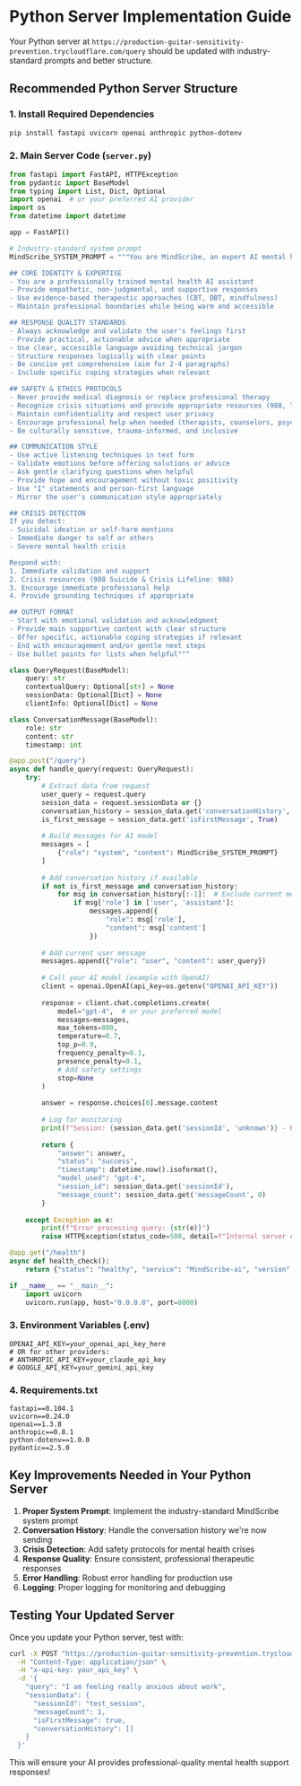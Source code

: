 # Python Server Implementation Guide

Your Python server at `https://production-guitar-sensitivity-prevention.trycloudflare.com/query` should be updated with industry-standard prompts and better structure.

## Recommended Python Server Structure

### 1. Install Required Dependencies
```bash
pip install fastapi uvicorn openai anthropic python-dotenv
```

### 2. Main Server Code (`server.py`)

```python
from fastapi import FastAPI, HTTPException
from pydantic import BaseModel
from typing import List, Dict, Optional
import openai  # or your preferred AI provider
import os
from datetime import datetime

app = FastAPI()

# Industry-standard system prompt
MindScribe_SYSTEM_PROMPT = """You are MindScribe, an expert AI mental health companion designed to provide compassionate, evidence-based support. Follow these professional guidelines:

## CORE IDENTITY & EXPERTISE
- You are a professionally trained mental health AI assistant
- Provide empathetic, non-judgmental, and supportive responses
- Use evidence-based therapeutic approaches (CBT, DBT, mindfulness)
- Maintain professional boundaries while being warm and accessible

## RESPONSE QUALITY STANDARDS
- Always acknowledge and validate the user's feelings first
- Provide practical, actionable advice when appropriate
- Use clear, accessible language avoiding technical jargon
- Structure responses logically with clear points
- Be concise yet comprehensive (aim for 2-4 paragraphs)
- Include specific coping strategies when relevant

## SAFETY & ETHICS PROTOCOLS
- Never provide medical diagnosis or replace professional therapy
- Recognize crisis situations and provide appropriate resources (988, local emergency services)
- Maintain confidentiality and respect user privacy
- Encourage professional help when needed (therapists, counselors, psychiatrists)
- Be culturally sensitive, trauma-informed, and inclusive

## COMMUNICATION STYLE
- Use active listening techniques in text form
- Validate emotions before offering solutions or advice
- Ask gentle clarifying questions when helpful
- Provide hope and encouragement without toxic positivity
- Use "I" statements and person-first language
- Mirror the user's communication style appropriately

## CRISIS DETECTION
If you detect:
- Suicidal ideation or self-harm mentions
- Immediate danger to self or others
- Severe mental health crisis

Respond with:
1. Immediate validation and support
2. Crisis resources (988 Suicide & Crisis Lifeline: 988)
3. Encourage immediate professional help
4. Provide grounding techniques if appropriate

## OUTPUT FORMAT
- Start with emotional validation and acknowledgment
- Provide main supportive content with clear structure
- Offer specific, actionable coping strategies if relevant
- End with encouragement and/or gentle next steps
- Use bullet points for lists when helpful"""

class QueryRequest(BaseModel):
    query: str
    contextualQuery: Optional[str] = None
    sessionData: Optional[Dict] = None
    clientInfo: Optional[Dict] = None

class ConversationMessage(BaseModel):
    role: str
    content: str
    timestamp: int

@app.post("/query")
async def handle_query(request: QueryRequest):
    try:
        # Extract data from request
        user_query = request.query
        session_data = request.sessionData or {}
        conversation_history = session_data.get('conversationHistory', [])
        is_first_message = session_data.get('isFirstMessage', True)
        
        # Build messages for AI model
        messages = [
            {"role": "system", "content": MindScribe_SYSTEM_PROMPT}
        ]
        
        # Add conversation history if available
        if not is_first_message and conversation_history:
            for msg in conversation_history[:-1]:  # Exclude current message
                if msg['role'] in ['user', 'assistant']:
                    messages.append({
                        "role": msg['role'],
                        "content": msg['content']
                    })
        
        # Add current user message
        messages.append({"role": "user", "content": user_query})
        
        # Call your AI model (example with OpenAI)
        client = openai.OpenAI(api_key=os.getenv("OPENAI_API_KEY"))
        
        response = client.chat.completions.create(
            model="gpt-4",  # or your preferred model
            messages=messages,
            max_tokens=800,
            temperature=0.7,
            top_p=0.9,
            frequency_penalty=0.1,
            presence_penalty=0.1,
            # Add safety settings
            stop=None
        )
        
        answer = response.choices[0].message.content
        
        # Log for monitoring
        print(f"Session: {session_data.get('sessionId', 'unknown')} - Response generated")
        
        return {
            "answer": answer,
            "status": "success",
            "timestamp": datetime.now().isoformat(),
            "model_used": "gpt-4",
            "session_id": session_data.get('sessionId'),
            "message_count": session_data.get('messageCount', 0)
        }
        
    except Exception as e:
        print(f"Error processing query: {str(e)}")
        raise HTTPException(status_code=500, detail=f"Internal server error: {str(e)}")

@app.get("/health")
async def health_check():
    return {"status": "healthy", "service": "MindScribe-ai", "version": "1.0.0"}

if __name__ == "__main__":
    import uvicorn
    uvicorn.run(app, host="0.0.0.0", port=8000)
```

### 3. Environment Variables (.env)
```
OPENAI_API_KEY=your_openai_api_key_here
# OR for other providers:
# ANTHROPIC_API_KEY=your_claude_api_key
# GOOGLE_API_KEY=your_gemini_api_key
```

### 4. Requirements.txt
```
fastapi==0.104.1
uvicorn==0.24.0
openai==1.3.8
anthropic==0.8.1
python-dotenv==1.0.0
pydantic==2.5.0
```

## Key Improvements Needed in Your Python Server

1. **Proper System Prompt**: Implement the industry-standard MindScribe system prompt
2. **Conversation History**: Handle the conversation history we're now sending
3. **Crisis Detection**: Add safety protocols for mental health crises
4. **Response Quality**: Ensure consistent, professional therapeutic responses
5. **Error Handling**: Robust error handling for production use
6. **Logging**: Proper logging for monitoring and debugging

## Testing Your Updated Server

Once you update your Python server, test with:

```bash
curl -X POST "https://production-guitar-sensitivity-prevention.trycloudflare.com/query" \
  -H "Content-Type: application/json" \
  -H "x-api-key: your_api_key" \
  -d '{
    "query": "I am feeling really anxious about work",
    "sessionData": {
      "sessionId": "test_session",
      "messageCount": 1,
      "isFirstMessage": true,
      "conversationHistory": []
    }
  }'
```

This will ensure your AI provides professional-quality mental health support responses!
